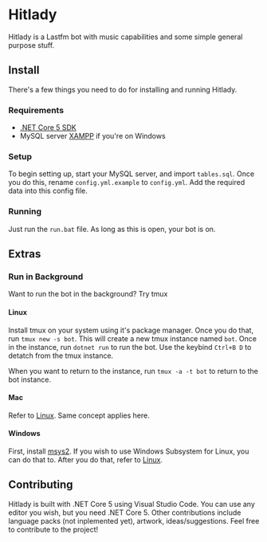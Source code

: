 # Hitlady

Hitlady is a Lastfm bot with music capabilities and some simple general purpose stuff.

## Install

There's a few things you need to do for installing and running Hitlady.

### Requirements

* [.NET Core 5 SDK]()
* MySQL server [XAMPP]() if you're on Windows

### Setup

To begin setting up, start your MySQL server, and import `tables.sql`. Once you do this, rename `config.yml.example` to `config.yml`. Add the required data into this config file.

### Running

Just run the `run.bat` file. As long as this is open, your bot is on.

## Extras

### Run in Background

Want to run the bot in the background? Try tmux

#### Linux

Install tmux on your system using it's package manager. Once you do that, run `tmux new -s bot`. This will create a new tmux instance named `bot`. Once in the instance, run `dotnet run` to run the bot. Use the keybind `Ctrl+B D` to detatch from the tmux instance.

When you want to return to the instance, run `tmux -a -t bot` to return to the bot instance.

#### Mac

Refer to [Linux](#linux). Same concept applies here.

#### Windows

First, install [msys2](). If you wish to use Windows Subsystem for Linux, you can do that to. After you do that, refer to [Linux](#linux).

## Contributing

Hitlady is built with .NET Core 5 using Visual Studio Code. You can use any editor you wish, but you need .NET Core 5. Other contributions include language packs (not inplemented yet), artwork, ideas/suggestions. Feel free to contribute to the project!
